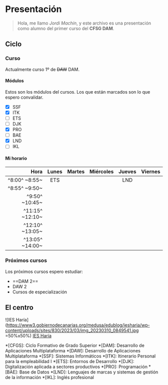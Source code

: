 # Presentación

> Hola, me llamo _Jordi Machín_, y este archivo es una presentación como alumno del primer curso del **CFSG DAM**.

## Ciclo

### Curso
Actualmente curso 1º de ~~DAW~~ DAM.

#### Módulos
Estos son los módulos del cursos. Los que están marcados son lo que espero convalidar.
- [x] SSF
- [x] ITK
- [ ] ETS
- [ ] DJK
- [x] PRO
- [ ] BAE
- [x] LND
- [ ] IKL

#### Mi horario
|Hora|Lunes|Martes|Miércoles|Jueves|Viernes|
|---:|:---:|:---:|:---:|:---:|:---:|
|^8:00^ ~8:55~|ETS|||LND||
|^8:55^ ~9:50~||||||
|^9:50^ ~10:45~||||||
|^11:15^ ~12:10~||||||
|^12:10^ ~13:05~||||||
|^13:05^ ~14:00~||||||


### Próximos cursos
Los próximos cursos espero estudiar:
* ==DAM 2==
* DAW 2
* Cursos de especialización

## El centro

![IES Haría](https://www3.gobiernodecanarias.org/medusa/edublog/iesharia/wp-content/uploads/sites/830/2023/03/img_20230310_0849541.jpg =50%x50%)
[IES Haría](https://www3.gobiernodecanarias.org/medusa/edublog/iesharia/)

*[CFGS]: Ciclo Formativo de Grado Superior
*[DAM]: Desarrollo de Aplicaciones Multiplataforma
*[DAW]: Desarrollo de Aplicaciones Multiplataforma
*[SSF]: Sistemas Informáticos
*[ITK]: Itinerario Personal para la empleabilidad I
*[ETS]: Entornos de Desarrollo
*[DJK]: Digitalización aplicada a sectores productivos
*[PRO]: Programación
*[BAE]: Base de Datos
*[LND]: Lenguajes de marcas y sistemas de gestión de la información
*[IKL]: Inglés profesional
